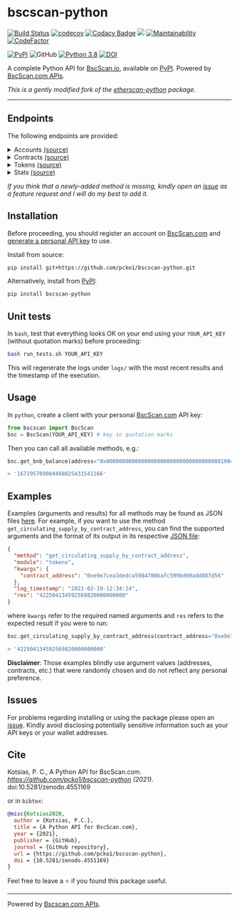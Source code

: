 # bscscan-python

[![Build Status](https://github.com/pcko1/bscscan-python/workflows/build/badge.svg)](https://github.com/pcko1/bscscan-python) 
[![codecov](https://codecov.io/gh/pcko1/bscscan-python/branch/master/graph/badge.svg)](https://codecov.io/gh/pcko1/bscscan-python)
[![Codacy Badge](https://api.codacy.com/project/badge/Grade/a39faec4c53e45cda03c92d216278c65)](https://app.codacy.com/gh/pcko1/bscscan-python?utm_source=github.com&utm_medium=referral&utm_content=pcko1/bscscan-python&utm_campaign=Badge_Grade)
[![](https://img.shields.io/codeclimate/tech-debt/pcko1/bscscan-python)](https://codeclimate.com/github/pcko1/bscscan-python)
[![Maintainability](https://api.codeclimate.com/v1/badges/b9fefb77fed228a664d2/maintainability)](https://codeclimate.com/github/pcko1/bscscan-python/maintainability)
[![CodeFactor](https://www.codefactor.io/repository/github/pcko1/bscscan-python/badge)](https://www.codefactor.io/repository/github/pcko1/bscscan-python)

[![PyPI](https://badge.fury.io/py/bscscan-python.svg)](https://badge.fury.io/py/bscscan-python)
![GitHub](https://img.shields.io/github/license/pcko1/bscscan-python)
[![Python 3.8](https://img.shields.io/badge/python-3.8-blue.svg)](https://www.python.org/downloads/release/python-385/)
[![DOI](https://zenodo.org/badge/340319392.svg)](https://zenodo.org/badge/latestdoi/340319392)


A complete Python API for [BscScan.io](https://bscscan.com/), available on [PyPI](https://pypi.org/project/bscscan-python/). Powered by [BscScan.com APIs](https://bscscan.com/apis).

*This is a gently modified fork of the [etherscan-python](https://github.com/pcko1/etherscan-python) package.*

___


## Endpoints

The following endpoints are provided:

<details><summary>Accounts <a href="https://bscscan.com/apis#accounts">(source)</a></summary>
<p>

* `get_bnb_balance`
* `get_bnb_balance_multiple`
* `get_normal_txs_by_address`
* `get_normal_txs_by_address_paginated`
* `get_internal_txs_by_address`
* `get_internal_txs_by_address_paginated`
* `get_internal_txs_by_txhash`
* `get_internal_txs_by_block_range_paginated`
* `get_bep20_token_transfer_events_by_address`
* `get_bep20_token_transfer_events_by_contract_address_paginated`
* `get_bep20_token_transfer_events_by_address_and_contract_paginated`
* `get_validated_blocks_by_address`
* `get_validated_blocks_by_address_paginated`

</details>

<details><summary>Contracts <a href="https://bscscan.com/apis#contracts">(source)</a></summary>
<p>
  
* `get_contract_abi`
* `get_contract_source_code`

</details>

</details>

<details><summary>Tokens <a href="https://bscscan.com/apis#tokens">(source)</a></summary>
<p>
  
* `get_total_supply_by_contract_address`
* `get_circulating_supply_by_contract_address`
* `get_acc_balance_by_token_contract_address`

</details>


<details><summary>Stats <a href="https://bscscan.com/apis#stats">(source)</a></summary>
<p>
  
* `get_total_bnb_supply`
* `get_validators_list`

</details>

*If you think that a newly-added method is missing, kindly open an [issue](https://github.com/pcko1/bscscan-python/issues) as a feature request and I will do my best to add it.*

## Installation

Before proceeding, you should register an account on [BscScan.com](https://bscscan.com/) and [generate a personal API key](https://bscscan.com/myapikey) to use. 

Install from source:

``` bash
pip install git+https://github.com/pcko1/bscscan-python.git
```

Alternatively, install from [PyPI](https://pypi.org/project/bscscan-python/):

```bash
pip install bscscan-python
```

## Unit tests

In `bash`, test that everything looks OK on your end using your `YOUR_API_KEY` (without quotation marks) before proceeding:

``` bash
bash run_tests.sh YOUR_API_KEY
````

This will regenerate the logs under `logs/` with the most recent results and the timestamp of the execution.

## Usage

In `python`, create a client with your personal [BscScan.com](https://bscscan.com/) API key:

``` python
from bscscan import BscScan
bsc = BscScan(YOUR_API_KEY) # key in quotation marks
```

Then you can call all available methods, e.g.:

``` python
bsc.get_bnb_balance(address="0x0000000000000000000000000000000000001004")

> '167195709084498025431541166'
```

## Examples

Examples (arguments and results) for all methods may be found as JSON files [here](https://github.com/pcko1/bscscan-python/tree/master/logs).  For example, if you want to use the method `get_circulating_supply_by_contract_address`, you can find the supported arguments and the format of its output in its respective [JSON file](logs/standard/get_circulating_supply_by_contract_address.json):

``` json
{
  "method": "get_circulating_supply_by_contract_address",
  "module": "tokens",
  "kwargs": {
    "contract_address": "0xe9e7cea3dedca5984780bafc599bd69add087d56"
  },
  "log_timestamp": "2021-02-19-12:34:14",
  "res": "422504134592569820000000000"
}
```

where `kwargs` refer to the required named arguments and `res` refers to the expected result if you were to run:

``` python
bsc.get_circulating_supply_by_contract_address(contract_address="0xe9e7cea3dedca5984780bafc599bd69add087d56")

> '422504134592569820000000000'
```

**Disclaimer**: Those examples blindly use argument values (addresses, contracts, etc.) that were randomly chosen and do not reflect any personal preference.

## Issues

For problems regarding installing or using the package please open an [issue](https://github.com/pcko1/bscscan-python/issues). Kindly avoid disclosing potentially sensitive information such as your API keys or your wallet addresses.

## Cite

Kotsias, P. C., A Python API for BscScan.com. *https://github.com/pcko1/bscscan-python (2021)*. doi:10.5281/zenodo.4551169

or in ```bibtex```:

```bibtex
@misc{Kotsias2020,
  author = {Kotsias, P.C.},
  title = {A Python API for BscScan.com},
  year = {2021},
  publisher = {GitHub},
  journal = {GitHub repository},
  url = {https://github.com/pcko1/bscscan-python},
  doi = {10.5281/zenodo.4551169}
}
```

Feel free to leave a :star: if you found this package useful.

___

 Powered by [Bscscan.com APIs](https://bscscan.com/apis).
